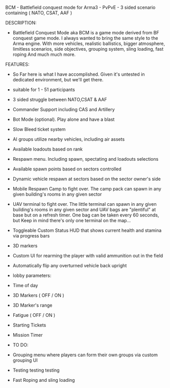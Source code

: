 BCM - Battlefield conquest mode for Arma3 - PvPvE - 3 sided scenario containing ( NATO, CSAT, AAF )

DESCRIPTION:

- Battlefield Conquest Mode aka BCM is a game mode derived from BF conquest game mode. I always wanted to bring the same style to the Arma engine. With more vehicles, realistic ballistics, bigger atmosphere, limitless scenarios, side objectives, grouping system, sling loading, fast roping And much much more.

FEATURES:

* So Far here is what I have accomplished. Given it's untested in dedicated environment, but we'll get there.

- suitable for 1 - 51 participants
- 3 sided struggle between NATO,CSAT & AAF
- Commander Support including CAS and Artillery
- Bot Mode (optional). Play alone and have a blast
- Slow Bleed ticket system
- AI groups utilize nearby vehicles, including air assets
- Available loadouts based on rank
- Respawn menu. Including spawn, spectating and loadouts selections
- Available spawn points based on sectors controlled
- Dynamic vehicle respawn at sectors based on the sector owner's side
- Mobile Respawn Camp to fight over. The camp pack can spawn in any given building's rooms in any given sector
- UAV terminal to fight over. The little terminal can spawn in any given building's rooms in any given sector and UAV bags are "plentiful" at base but on a refresh timer. One bag can be taken every 60 seconds, but Keep in mind there's only one terminal on the map...
- Toggleable Custom Status HUD that shows current health and stamina via progress bars
- 3D markers 
- Custom UI for rearming the player with valid ammunition out in the field 
- Automatically flip any overturned vehicle back upright

- lobby parameters:
- Time of day
- 3D Markers ( OFF / ON )
- 3D Marker's range
- Fatigue ( OFF / ON )
- Starting Tickets
- Mission Timer 

- TO DO:
- Grouping menu where players can form their own groups via custom grouping UI
- Testing testing testing
- Fast Roping and sling loading


